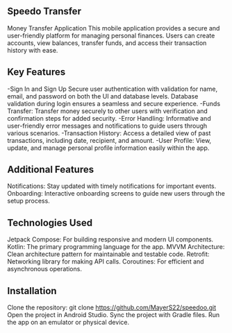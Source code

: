 ## Speedo Transfer
Money Transfer Application
This mobile application provides a secure and user-friendly platform for managing personal finances. Users can create accounts, view balances, transfer funds, and access their transaction history with ease.
## Key Features
-Sign In and Sign Up
Secure user authentication with validation for name, email, and password on both the UI and database levels.
Database validation during login ensures a seamless and secure experience.
-Funds Transfer:
Transfer money securely to other users with verification and confirmation steps for added security.
-Error Handling:
Informative and user-friendly error messages and notifications to guide users through various scenarios.
-Transaction History:
Access a detailed view of past transactions, including date, recipient, and amount.
-User Profile:
View, update, and manage personal profile information easily within the app.
## Additional Features
Notifications: Stay updated with timely notifications for important events.
Onboarding: Interactive onboarding screens to guide new users through the setup process.
## Technologies Used
Jetpack Compose: For building responsive and modern UI components.
Kotlin: The primary programming language for the app.
MVVM Architecture: Clean architecture pattern for maintainable and testable code.
Retrofit: Networking library for making API calls.
Coroutines: For efficient and asynchronous operations.
## Installation
Clone the repository:
git clone https://github.com/MayerS22/speedoo.git
Open the project in Android Studio.
Sync the project with Gradle files.
Run the app on an emulator or physical device.
